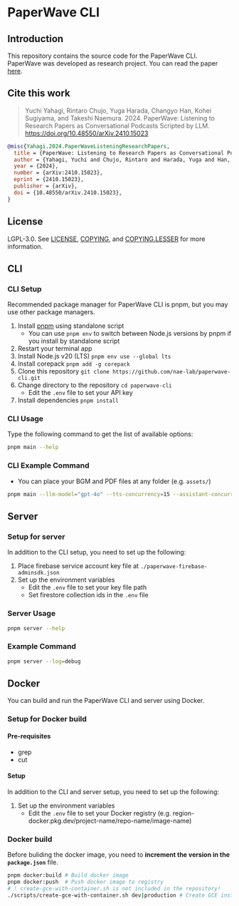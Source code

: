 # PaperWave CLI

## Introduction

This repository contains the source code for the PaperWave CLI.
PaperWave was developed as research project.
You can read the paper [here](https://arxiv.org/abs/2410.15023).

## Cite this work

> Yuchi Yahagi, Rintaro Chujo, Yuga Harada, Changyo Han, Kohei Sugiyama, and Takeshi Naemura. 2024. PaperWave: Listening to Research Papers as Conversational Podcasts Scripted by LLM.  https://doi.org/10.48550/arXiv.2410.15023

```bibtex
@misc{Yahagi.2024.PaperWaveListeningResearchPapers,
  title = {PaperWave: Listening to Research Papers as Conversational Podcasts Scripted by LLM},
  author = {Yahagi, Yuchi and Chujo, Rintaro and Harada, Yuga and Han, Changyo and Sugiyama, Kohei and Naemura, Takeshi},
  year = {2024},
  number = {arXiv:2410.15023},
  eprint = {2410.15023},
  publisher = {arXiv},
  doi = {10.48550/arXiv.2410.15023},
}
```

## License

LGPL-3.0. See [LICENSE](LICENSE), [COPYING](COPYING), and [COPYING.LESSER](COPYING.LESSER) for more information.


## CLI

### CLI Setup

Recommended package manager for PaperWave CLI is pnpm, but you may use other package managers.

1. Install [pnpm](https://pnpm.io/installation#using-a-standalone-script) using standalone script
   - You can use `pnpm env` to switch between Node.js versions by pnpm if you install by standalone script
2. Restart your terminal app
3. Install Node.js v20 (LTS) `pnpm env use --global lts`
4. Install corepack `pnpm add -g corepack`
5. Clone this repository `git clone https://github.com/nae-lab/paperwave-cli.git`
6. Change directory to the repository `cd paperwave-cli`
   - Edit the `.env` file to set your API key
8. Install dependencies `pnpm install`

### CLI Usage

Type the following command to get the list of available options:

```sh
pnpm main --help
```

### CLI Example Command

- You can place your BGM and PDF files at any folder (e.g. `assets/`)

```sh
pnpm main --llm-model="gpt-4o" --tts-concurrency=15 --assistant-concurrency=5 --bgm="assets/podcast-jazz-music.mp3" --bgm-volume=0.25 --minute=15 --papers="assets/Yahagi_et_al_2020_Suppression_of_floating_image_degradation_using_a_mechanical_vibration_of_a.pdf"
```

## Server

### Setup for server

In addition to the CLI setup, you need to set up the following:

1. Place firebase service account key file at `./paperwave-firebase-adminsdk.json`
2. Set up the environment variables
   - Edit the `.env` file to set your key file path
   - Set firestore collection ids in the `.env` file

### Server Usage

```sh
pnpm server --help
```

### Example Command

```sh
pnpm server --log=debug
```

## Docker

You can build and run the PaperWave CLI and server using Docker.

### Setup for Docker build

#### Pre-requisites

- grep
- cut

#### Setup

In addition to the CLI and server setup, you need to set up the following:

1. Set up the environment variables
   - Edit the `.env` file to set your Docker registry (e.g. region-docker.pkg.dev/project-name/repo-name/image-name)

### Docker build

Before buliding the docker image, you need to **increment the version in the `package.json`** file.

```sh
pnpm docker:build # Build docker image
pnpm docker:push  # Push docker image to registry
# ! create-gce-with-container.sh is not included in the repository!
./scripts/create-gce-with-container.sh dev|production # Create GCE instance with the pushed image
```

